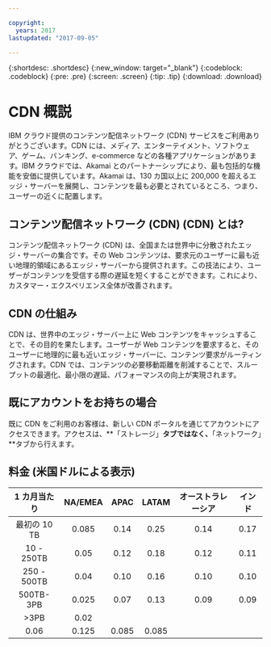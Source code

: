 ```yaml
---

copyright:
  years: 2017
lastupdated: "2017-09-05"

---
```


{:shortdesc: .shortdesc}
{:new_window: target="_blank"}
{:codeblock: .codeblock}
{:pre: .pre}
{:screen: .screen}
{:tip: .tip}
{:download: .download}

# CDN 概説

IBM クラウド提供のコンテンツ配信ネットワーク (CDN) サービスをご利用ありがとうございます。CDN には、メディア、エンターテイメント、ソフトウェア、ゲーム、バンキング、e-commerce などの各種アプリケーションがあります。IBM クラウドでは、Akamai とのパートナーシップにより、最も包括的な機能を安価に提供しています。Akamai は、130 カ国以上に 200,000 を超えるエッジ・サーバーを展開し、コンテンツを最も必要とされているところ、つまり、ユーザーの近くに配置します。

## コンテンツ配信ネットワーク (CDN) (CDN) とは?

コンテンツ配信ネットワーク (CDN) は、全国または世界中に分散されたエッジ・サーバーの集合です。その Web コンテンツは、要求元のユーザーに最も近い地理的領域にあるエッジ・サーバーから提供されます。この技法により、ユーザーがコンテンツを受信する際の遅延を短くすることができます。これにより、カスタマー・エクスペリエンス全体が改善されます。

## CDN の仕組み

CDN は、世界中のエッジ・サーバー上に Web コンテンツをキャッシュすることで、その目的を果たします。ユーザーが Web コンテンツを要求すると、そのユーザーに地理的に最も近いエッジ・サーバーに、コンテンツ要求がルーティングされます。CDN では、コンテンツの必要移動距離を削減することで、スループットの最適化、最小限の遅延、パフォーマンスの向上が実現されます。 


## 既にアカウントをお持ちの場合

既に CDN をご利用のお客様は、新しい CDN ポータルを通じてアカウントにアクセスできます。アクセスは、**「ストレージ」**タブではなく、**「ネットワーク」**タブから行えます。


## 料金 (米国ドルによる表示)

| 1 カ月当たり| NA/EMEA | APAC | LATAM | オーストラレーシア| インド|
|:---------------:|:-------------:|:-------------:|:-------------:|:-----------:|:-------------:|
| 最初の 10 TB| 0.085 | 0.14  | 0.25  | 0.14 | 0.17 |
| 10 - 250TB  | 0.05  | 0.12 | 0.18  | 0.12  | 0.11 |
| 250 - 500TB | 0.04  | 0.10 | 0.16  | 0.10  | 0.10 |
| 500TB-3PB   | 0.025 | 0.07  | 0.13  | 0.09 | 0.09 |
|  \>3PB      | 0.02
| 0.06 | 0.125 | 0.085 | 0.085 |
